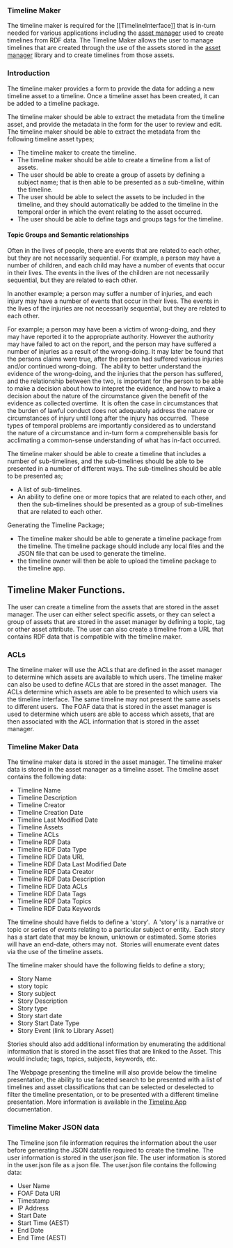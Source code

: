 ### Timeline Maker

The timeline maker is required for the [[TimelineInterface]] that is  in-turn needed for various applications including the [asset manager](../assetmanager/AssetManager.md) used to create timelines from RDF data. The Timeline Maker allows the user to manage timelines that are created through the use of the assets stored in the [asset manager](assetmanager.md) library and to create timelines from those assets.  

### Introduction

The timeline maker provides a form to provide the data for adding a new timeline asset to a timeline. Once a timeline asset has been created, it can be added to a timeline package.

The timeline maker should be able to extract the metadata from the timeline asset, and provide the metadata in the form for the user to review and edit. The timeline maker should be able to extract the metadata from the following timeline asset types;

- The timeline maker to create the timeline.
- The timeline maker should be able to create a timeline from a list of assets.
- The user should be able to create a group of assets by defining a subject name; that is then able to be presented as a sub-timeline, within the timeline.
- The user should be able to select the assets to be included in the timeline, and they should automatically be added to the timeline in the temporal order in which the event relating to the asset occurred.
- The user should be able to define tags and groups tags for the timeline.

#### Topic Groups and Semantic relationships

Often in the lives of people, there are events that are related to each other, but they are not necessarily sequential. For example, a person may have a number of children, and each child may have a number of events that occur in their lives. The events in the lives of the children are not necessarily sequential, but they are related to each other.  

In another example; a person may suffer a number of injuries, and each injury may have a number of events that occur in their lives. The events in the lives of the injuries are not necessarily sequential, but they are related to each other.

For example; a person may have been a victim of wrong-doing, and they may have reported it to the appropriate authority. However the authority may have failed to act on the report, and the person may have suffered a number of injuries as a result of the wrong-doing. It may later be found that the persons claims were true, after the person had suffered various injuries and/or continued wrong-doing.  The ability to better understand the evidence of the wrong-doing, and the injuries that the person has suffered, and the relationship between the two, is important for the person to be able to make a decision about how to intepret the evidence, and how to make a decision about the nature of the circumstance given the benefit of the evidence as collected overtime.  It is often the case in circumstances that the burden of lawful conduct does not adequately address the nature or circumstances of injury until long after the injury has occurred.  These types of temporal problems are importantly considered as to understand the nature of a circumstance and in-turn form a comprehensible basis for acclimating a common-sense understanding of what has in-fact occurred.

The timeline maker should be able to create a timeline that includes a number of sub-timelines, and the sub-timelines should be able to be presented in a number of different ways. The sub-timelines should be able to be presented as;

- A list of sub-timelines.
- An ability to define one or more topics that are related to each other, and then the sub-timelines should be presented as a group of sub-timelines that are related to each other.

Generating the Timeline Package;

- The timeline maker should be able to generate a timeline package from the timeline. The timeline package should include any local files and the JSON file that can be used to generate the timeline.
- the timeline owner will then be able to upload the timeline package to the timeline app.

## Timeline Maker Functions.

The user can create a timeline from the assets that are stored in the asset manager. The user can either select specific assets, or they can select a group of assets that are stored in the asset manager by defining a topic, tag or other asset attribute. The user can also create a timeline from a URL that contains RDF data that is compatible with the timeline maker.

### ACLs

The timeline maker will use the ACLs that are defined in the asset manager to determine which assets are available to which users. The timeline maker can also be used to define ACLs that are stored in the asset manager.  The ACLs determine which assets are able to be presented to which users via the timeline interface. The same timeline may not present the same assets to different users.  The FOAF data that is stored in the asset manager is used to determine which users are able to access which assets, that are then associated with the ACL information that is stored in the asset manager.

### Timeline Maker Data

The timeline maker data is stored in the asset manager. The timeline maker data is stored in the asset manager as a timeline asset. The timeline asset contains the following data:

- Timeline Name
- Timeline Description
- Timeline Creator
- Timeline Creation Date
- Timeline Last Modified Date
- Timeline Assets
- Timeline ACLs
- Timeline RDF Data
- Timeline RDF Data Type
- Timeline RDF Data URL
- Timeline RDF Data Last Modified Date
- Timeline RDF Data Creator
- Timeline RDF Data Description
- Timeline RDF Data ACLs
- Timeline RDF Data Tags
- Timeline RDF Data Topics
- Timeline RDF Data Keywords

The timeline should have fields to define a 'story'.  A 'story' is a narrative or topic or series of events relating to a particular subject or entity.  Each story has a start date that may be known, unknown or estimated. Some stories will have an end-date, others may not.  Stories will enumerate event dates via the use of the timeline assets.  

The timeline maker should have the following fields to define a story;

- Story Name
- story topic
- Story subject
- Story Description
- Story type
- Story start date
- Story Start Date Type
- Story Event (link to Library Asset)

Stories should also add additional information by enumerating the additional information that is stored in the asset files that are linked to the Asset. This would include; tags, topics, subjects, keywords, etc.  

The Webpage presenting the timeline will also provide below the timeline presentation, the ability to use faceted search to be presented with a list of timelines and asset classifications that can be selected or deselected to filter the timeline presentation, or to be presented with a different timeline presentation. More information is available in the [Timeline App](../server/timelineapp.md) documentation.

### Timeline Maker JSON data

The Timeline json file information requires the information about the user before generating the JSON datafile required to create the timeline. The user information is stored in the user.json file. The user information is stored in the user.json file as a json file. The user.json file contains the following data:

- User Name
- FOAF Data URI
- Timestamp
- IP Address
- Start Date
- Start Time (AEST)
- End Date
- End Time (AEST)